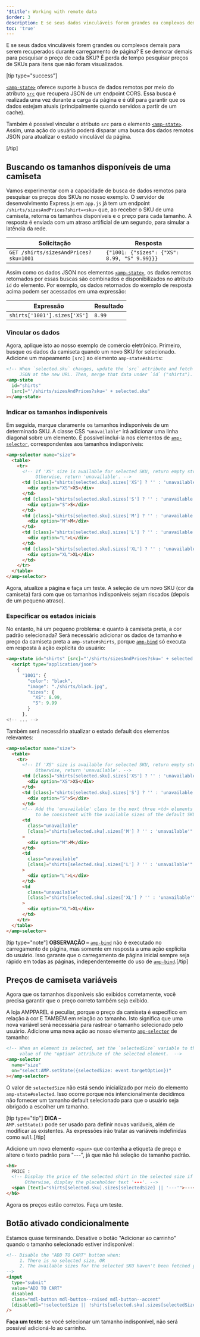 ```yaml
---
'$title': Working with remote data
$order: 3
description: E se seus dados vinculáveis forem grandes ou complexos demais para serem recuperados durante carregamento de página? E se demorar demais para pesquisar o preço ...
toc: 'true'
---
```


E se seus dados vinculáveis forem grandes ou complexos demais para serem recuperados durante carregamento de página? E se demorar demais para pesquisar o preço de cada SKU? É perda de tempo pesquisar preços de SKUs para itens que não foram visualizados.

[tip type="success"]

[`<amp-state>`](../../../../documentation/components/reference/amp-bind.md#state) oferece suporte à busca de dados remotos por meio do atributo [`src`](../../../../documentation/components/reference/amp-bind.md#attributes) que recupera JSON de um endpoint CORS. Essa busca é realizada uma vez durante a carga da página e é útil para garantir que os dados estejam atuais (principalmente quando servidos a partir de um cache).

Também é possível vincular o atributo `src` para o elemento [`<amp-state>`](../../../../documentation/components/reference/amp-bind.md#state). Assim, uma ação do usuário poderá disparar uma busca dos dados remotos JSON para atualizar o estado vinculável da página.

[/tip]

## Buscando os tamanhos disponíveis de uma camiseta

Vamos experimentar com a capacidade de busca de dados remotos para pesquisar os preços dos SKUs no nosso exemplo. O servidor de desenvolvimento Express.js em `app.js` já tem um endpoint `/shirts/sizesAndPrices?shirt=<sku>` que, ao receber o SKU de uma camiseta, retorna os tamanhos disponíveis e o preço para cada tamanho. A resposta é enviada com um atraso artificial de um segundo, para simular a latência da rede.

| Solicitação                           | Resposta                                     |
| ------------------------------------- | -------------------------------------------- |
| `GET /shirts/sizesAndPrices?sku=1001` | `{"1001: {"sizes": {"XS": 8.99, "S" 9.99}}}` |

Assim como os dados JSON nos elementos [`<amp-state>`](../../../../documentation/components/reference/amp-bind.md#state), os dados remotos retornados por essas buscas são combinados e disponibilizados no atributo `id` do elemento. Por exemplo, os dados retornados do exemplo de resposta acima podem ser acessados em uma expressão:

| Expressão                    | Resultado |
| ---------------------------- | --------- |
| `shirts['1001'].sizes['XS']` | `8.99`    |

### Vincular os dados

Agora, aplique isto ao nosso exemplo de comércio eletrônico. Primeiro, busque os dados da camiseta quando um novo SKU for selecionado. Adicione um mapeamento `[src]` ao elemento `amp-state#shirts`:

```html
<!-- When `selected.sku` changes, update the `src` attribute and fetch
     JSON at the new URL. Then, merge that data under `id` ("shirts"). -->
<amp-state
  id="shirts"
  [src]="'/shirts/sizesAndPrices?sku=' + selected.sku"
></amp-state>
```

### Indicar os tamanhos indisponíveis

Em seguida, marque claramente os tamanhos indisponíveis de um determinado SKU. A classe CSS `"unavailable"` irá adicionar uma linha diagonal sobre um elemento. É possível incluí-la nos elementos de [`amp-selector`](../../../../documentation/components/reference/amp-selector.md), correspondentes aos tamanhos indisponíveis:

```html
<amp-selector name="size">
  <table>
    <tr>
      <!-- If 'XS' size is available for selected SKU, return empty string.
           Otherwise, return 'unavailable'. -->
      <td [class]="shirts[selected.sku].sizes['XS'] ? '' : 'unavailable'">
        <div option="XS">XS</div>
      </td>
      <td [class]="shirts[selected.sku].sizes['S'] ? '' : 'unavailable'">
        <div option="S">S</div>
      </td>
      <td [class]="shirts[selected.sku].sizes['M'] ? '' : 'unavailable'">
        <div option="M">M</div>
      </td>
      <td [class]="shirts[selected.sku].sizes['L'] ? '' : 'unavailable'">
        <div option="L">L</div>
      </td>
      <td [class]="shirts[selected.sku].sizes['XL'] ? '' : 'unavailable'">
        <div option="XL">XL</div>
      </td>
    </tr>
  </table>
</amp-selector>
```

Agora, atualize a página e faça um teste. A seleção de um novo SKU (cor da camiseta) fará com que os tamanhos indisponíveis sejam riscados (depois de um pequeno atraso).

### Especificar os estados iniciais

No entanto, há um pequeno problema: e quanto à camiseta preta, a cor padrão selecionada? Será necessário adicionar os dados de tamanho e preço da camiseta preta a `amp-state#shirts`, porque [`amp-bind`](../../../../documentation/components/reference/amp-bind.md) só executa em resposta à ação explícita do usuário:

```html
<amp-state id="shirts" [src]="'/shirts/sizesAndPrices?sku=' + selected.sku">
  <script type="application/json">
    {
      "1001": {
        "color": "black",
        "image": "./shirts/black.jpg",
        "sizes": {
          "XS": 8.99,
          "S": 9.99
        }
      },
<!-- ... -->
```

Também será necessário atualizar o estado default dos elementos relevantes:

```html
<amp-selector name="size">
  <table>
    <tr>
      <!-- If 'XS' size is available for selected SKU, return empty string.
           Otherwise, return 'unavailable'. -->
      <td [class]="shirts[selected.sku].sizes['XS'] ? '' : 'unavailable'">
        <div option="XS">XS</div>
      </td>
      <td [class]="shirts[selected.sku].sizes['S'] ? '' : 'unavailable'">
        <div option="S">S</div>
      </td>
      <!-- Add the 'unavailable' class to the next three <td> elements
           to be consistent with the available sizes of the default SKU. -->
      <td
        class="unavailable"
        [class]="shirts[selected.sku].sizes['M'] ? '' : 'unavailable'"
      >
        <div option="M">M</div>
      </td>
      <td
        class="unavailable"
        [class]="shirts[selected.sku].sizes['L'] ? '' : 'unavailable'"
      >
        <div option="L">L</div>
      </td>
      <td
        class="unavailable"
        [class]="shirts[selected.sku].sizes['XL'] ? '' : 'unavailable'"
      >
        <div option="XL">XL</div>
      </td>
    </tr>
  </table>
</amp-selector>
```

[tip type="note"] <strong>OBSERVAÇÃO –</strong> [`amp-bind`](../../../../documentation/components/reference/amp-bind.md) não é executado no carregamento de página, mas somente em resposta a uma ação explícita do usuário. Isso garante que o carregamento de página inicial sempre seja rápido em todas as páginas, independentemente do uso de [`amp-bind`](../../../../documentation/components/reference/amp-bind.md).[/tip]

## Preços de camiseta variáveis

Agora que os tamanhos disponíveis são exibidos corretamente, você precisa garantir que o preço correto também seja exibido.

A loja AMPPAREL é peculiar, porque o preço da camiseta é específico em relação à cor E TAMBÉM em relação ao tamanho. Isto significa que uma nova variável será necessária para rastrear o tamanho selecionado pelo usuário. Adicione uma nova ação ao nosso elemento [`amp-selector`](../../../../documentation/components/reference/amp-selector.md) de tamanho:

```html
<!-- When an element is selected, set the `selectedSize` variable to the
     value of the "option" attribute of the selected element.  -->
<amp-selector
  name="size"
  on="select:AMP.setState({selectedSize: event.targetOption})"
></amp-selector>
```

O valor de `selectedSize` não está sendo inicializado por meio do elemento `amp-state#selected`. Isso ocorre porque nós intencionalmente decidimos não fornecer um tamanho default selecionado para que o usuário seja obrigado a escolher um tamanho.

[tip type="tip"] <strong>DICA –</strong> <br> `AMP.setState()` pode ser usado para definir novas variáveis, além de modificar as existentes. As expressões irão tratar as variáveis indefinidas como `null`.[/tip]

Adicione um novo elemento `<span>` que contenha a etiqueta de preço e altere o texto padrão para "---", já que não há seleção de tamanho padrão.

```html
<h6>
  PRICE :
  <!-- Display the price of the selected shirt in the selected size if available.
       Otherwise, display the placeholder text '---'. -->
  <span [text]="shirts[selected.sku].sizes[selectedSize] || '---'">---</span>
</h6>
```

Agora os preços estão corretos. Faça um teste.

## Botão ativado condicionalmente

Estamos quase terminando. Desative o botão "Adicionar ao carrinho" quando o tamanho selecionado estiver indisponível:

```html
<!-- Disable the "ADD TO CART" button when:
     1. There is no selected size, OR
     2. The available sizes for the selected SKU haven't been fetched yet
-->
<input
  type="submit"
  value="ADD TO CART"
  disabled
  class="mdl-button mdl-button--raised mdl-button--accent"
  [disabled]="!selectedSize || !shirts[selected.sku].sizes[selectedSize]"
/>
```

**Faça um teste**: se você selecionar um tamanho indisponível, não será possível adicioná-lo ao carrinho.
